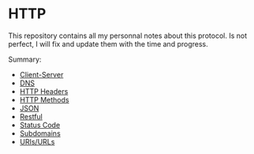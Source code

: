 # HTTP

This repository contains all my personnal notes about this protocol. Is not perfect, I will fix and update them with the time and progress.

Summary: 

* [Client-Server](client-server.md)
* [DNS](dns.md)
* [HTTP Headers](http-header.md)
* [HTTP Methods](http-methods.md)
* [JSON](JSON.md)
* [Restful](restful.md)
* [Status Code](status-code_vs_errors.md)
* [Subdomains](subdomains.md)
* [URIs/URLs](URIs-URLs.md)
